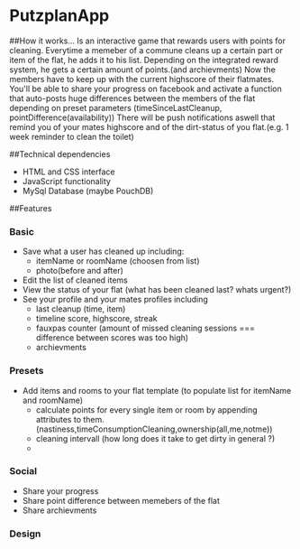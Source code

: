# PutzplanApp

##How it works...
Is an interactive game that rewards users with points for cleaning.
Everytime a memeber of a commune cleans up a certain part or item of the flat, he adds it to his list.
Depending on the integrated reward system, he gets a certain amount of points.(and archievments)
Now the members have to keep up with the current highscore of their flatmates. 
You'll be able to share your progress on facebook and activate a function that auto-posts huge differences between the members of the flat depending on preset parameters (timeSinceLastCleanup, pointDifference(availability))
There will be push notifications aswell that remind you of your mates highscore and of the dirt-status of you flat.(e.g. 1 week reminder to clean the toilet)

##Technical dependencies
* HTML and CSS interface
* JavaScript functionality
* MySql Database (maybe PouchDB)

##Features
### Basic
* Save what a user has cleaned up including:
  * itemName or roomName (choosen from list)
  * photo(before and after)
* Edit the list of cleaned items
* View the status of your flat (what has been cleaned last? whats urgent?)
* See your profile and your mates profiles including
  * last cleanup (time, item)
  * timeline score, highscore, streak
  * fauxpas counter (amount of missed cleaning sessions === difference between scores was too high)
  * archievments
 
### Presets
* Add items and rooms to your flat template (to populate list for itemName and roomName)
  * calculate points for every single item or room by appending attributes to them.(nastiness,timeConsumptionCleaning,ownership(all,me,notme))
  * cleaning intervall (how long does it take to get dirty in general ?)
  * 

### Social
* Share your progress
* Share point difference between memebers of the flat
* Share archievments

### Design
